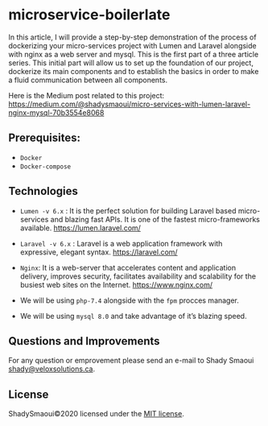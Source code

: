 # microservice-boilerlate

In this article, I will provide a step-by-step demonstration of the process of dockerizing your micro-services project with Lumen and Laravel alongside with nginx as a web server and mysql. This is the first part of a three article series.
This initial part will allow us to set up the foundation of our project, dockerize its main components and to establish the basics in order to make a fluid communication between all components.

Here is the Medium post related to this project:
https://medium.com/@shadysmaoui/micro-services-with-lumen-laravel-nginx-mysql-70b3554e8068

## Prerequisites:

- `Docker`
- `Docker-compose`

## Technologies
- `Lumen -v 6.x` : It is the perfect solution for building Laravel based micro-services and blazing fast APIs. It is one of the fastest micro-frameworks available.
https://lumen.laravel.com/

- `Laravel -v 6.x` : Laravel is a web application framework with expressive, elegant syntax.
https://laravel.com/

- `Nginx`: It is a web-server that accelerates content and application delivery, improves security, facilitates availability and scalability for the busiest web sites on the Internet.
https://www.nginx.com/

- We will be using `php-7.4` alongside with the `fpm` procces manager.
- We will be using `mysql 8.0` and take advantage of it’s blazing speed.


## Questions and Improvements

For any question or emprovement please send an e-mail to Shady Smaoui [shady@veloxsolutions.ca](mailto:shady@veloxsolutions.ca).

## License

ShadySmaoui©2020 licensed under the [MIT license](https://opensource.org/licenses/MIT).
